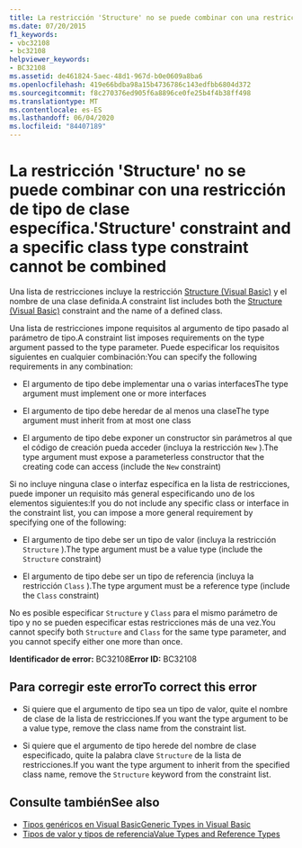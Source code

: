 ```yaml
---
title: La restricción 'Structure' no se puede combinar con una restricción de tipo de clase específica.
ms.date: 07/20/2015
f1_keywords:
- vbc32108
- bc32108
helpviewer_keywords:
- BC32108
ms.assetid: de461824-5aec-48d1-967d-b0e0609a8ba6
ms.openlocfilehash: 419e66bdba98a15b4736786c143edfbb6804d372
ms.sourcegitcommit: f8c270376ed905f6a8896ce0fe25b4f4b38ff498
ms.translationtype: MT
ms.contentlocale: es-ES
ms.lasthandoff: 06/04/2020
ms.locfileid: "84407189"
---
```

# <a name="structure-constraint-and-a-specific-class-type-constraint-cannot-be-combined"></a><span data-ttu-id="d9d78-102">La restricción 'Structure' no se puede combinar con una restricción de tipo de clase específica.</span><span class="sxs-lookup"><span data-stu-id="d9d78-102">'Structure' constraint and a specific class type constraint cannot be combined</span></span>
<span data-ttu-id="d9d78-103">Una lista de restricciones incluye la restricción [Structure (Visual Basic)](../language-reference/statements/structure-statement.md) y el nombre de una clase definida.</span><span class="sxs-lookup"><span data-stu-id="d9d78-103">A constraint list includes both the [Structure (Visual Basic)](../language-reference/statements/structure-statement.md) constraint and the name of a defined class.</span></span>  
  
 <span data-ttu-id="d9d78-104">Una lista de restricciones impone requisitos al argumento de tipo pasado al parámetro de tipo.</span><span class="sxs-lookup"><span data-stu-id="d9d78-104">A constraint list imposes requirements on the type argument passed to the type parameter.</span></span> <span data-ttu-id="d9d78-105">Puede especificar los requisitos siguientes en cualquier combinación:</span><span class="sxs-lookup"><span data-stu-id="d9d78-105">You can specify the following requirements in any combination:</span></span>  
  
- <span data-ttu-id="d9d78-106">El argumento de tipo debe implementar una o varias interfaces</span><span class="sxs-lookup"><span data-stu-id="d9d78-106">The type argument must implement one or more interfaces</span></span>  
  
- <span data-ttu-id="d9d78-107">El argumento de tipo debe heredar de al menos una clase</span><span class="sxs-lookup"><span data-stu-id="d9d78-107">The type argument must inherit from at most one class</span></span>  
  
- <span data-ttu-id="d9d78-108">El argumento de tipo debe exponer un constructor sin parámetros al que el código de creación pueda acceder (incluya la restricción `New` ).</span><span class="sxs-lookup"><span data-stu-id="d9d78-108">The type argument must expose a parameterless constructor that the creating code can access (include the `New` constraint)</span></span>  
  
 <span data-ttu-id="d9d78-109">Si no incluye ninguna clase o interfaz específica en la lista de restricciones, puede imponer un requisito más general especificando uno de los elementos siguientes:</span><span class="sxs-lookup"><span data-stu-id="d9d78-109">If you do not include any specific class or interface in the constraint list, you can impose a more general requirement by specifying one of the following:</span></span>  
  
- <span data-ttu-id="d9d78-110">El argumento de tipo debe ser un tipo de valor (incluya la restricción `Structure` ).</span><span class="sxs-lookup"><span data-stu-id="d9d78-110">The type argument must be a value type (include the `Structure` constraint)</span></span>  
  
- <span data-ttu-id="d9d78-111">El argumento de tipo debe ser un tipo de referencia (incluya la restricción `Class` ).</span><span class="sxs-lookup"><span data-stu-id="d9d78-111">The type argument must be a reference type (include the `Class` constraint)</span></span>  
  
 <span data-ttu-id="d9d78-112">No es posible especificar `Structure` y `Class` para el mismo parámetro de tipo y no se pueden especificar estas restricciones más de una vez.</span><span class="sxs-lookup"><span data-stu-id="d9d78-112">You cannot specify both `Structure` and `Class` for the same type parameter, and you cannot specify either one more than once.</span></span>  
  
 <span data-ttu-id="d9d78-113">**Identificador de error:** BC32108</span><span class="sxs-lookup"><span data-stu-id="d9d78-113">**Error ID:** BC32108</span></span>  
  
## <a name="to-correct-this-error"></a><span data-ttu-id="d9d78-114">Para corregir este error</span><span class="sxs-lookup"><span data-stu-id="d9d78-114">To correct this error</span></span>  
  
- <span data-ttu-id="d9d78-115">Si quiere que el argumento de tipo sea un tipo de valor, quite el nombre de clase de la lista de restricciones.</span><span class="sxs-lookup"><span data-stu-id="d9d78-115">If you want the type argument to be a value type, remove the class name from the constraint list.</span></span>  
  
- <span data-ttu-id="d9d78-116">Si quiere que el argumento de tipo herede del nombre de clase especificado, quite la palabra clave `Structure` de la lista de restricciones.</span><span class="sxs-lookup"><span data-stu-id="d9d78-116">If you want the type argument to inherit from the specified class name, remove the `Structure` keyword from the constraint list.</span></span>  
  
## <a name="see-also"></a><span data-ttu-id="d9d78-117">Consulte también</span><span class="sxs-lookup"><span data-stu-id="d9d78-117">See also</span></span>

- [<span data-ttu-id="d9d78-118">Tipos genéricos en Visual Basic</span><span class="sxs-lookup"><span data-stu-id="d9d78-118">Generic Types in Visual Basic</span></span>](../programming-guide/language-features/data-types/generic-types.md)
- [<span data-ttu-id="d9d78-119">Tipos de valor y tipos de referencia</span><span class="sxs-lookup"><span data-stu-id="d9d78-119">Value Types and Reference Types</span></span>](../programming-guide/language-features/data-types/value-types-and-reference-types.md)
